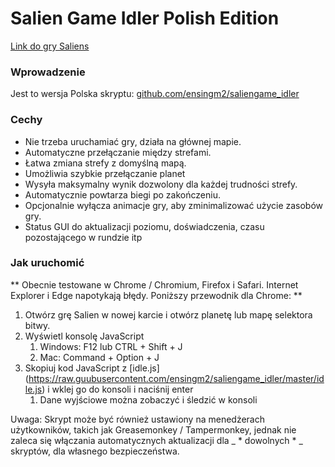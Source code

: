 
# Salien Game Idler Polish Edition

[Link do gry Saliens](https://steamcommunity.com/saliengame/play)

### Wprowadzenie

Jest to wersja Polska skryptu: [github.com/ensingm2/saliengame_idler](https://github.com/ensingm2/saliengame_idler)

### Cechy
* Nie trzeba uruchamiać gry, działa na głównej mapie.
* Automatyczne przełączanie między strefami.
* Łatwa zmiana strefy z domyślną mapą.
* Umożliwia szybkie przełączanie planet
* Wysyła maksymalny wynik dozwolony dla każdej trudności strefy.
* Automatycznie powtarza biegi po zakończeniu.
* Opcjonalnie wyłącza animacje gry, aby zminimalizować użycie zasobów gry.
* Status GUI do aktualizacji poziomu, doświadczenia, czasu pozostającego w rundzie itp

### Jak uruchomić
** Obecnie testowane w Chrome / Chromium, Firefox i Safari. Internet Explorer i Edge napotykają błędy. Poniższy przewodnik dla Chrome: **

1. Otwórz grę Salien w nowej karcie i otwórz planetę lub mapę selektora bitwy.
2. Wyświetl konsolę JavaScript
   1. Windows: F12 lub CTRL + Shift + J
   1. Mac: Command + Option + J
3. Skopiuj kod JavaScript z [idle.js] (https://raw.guubusercontent.com/ensingm2/saliengame_idler/master/idle.js) i wklej go do konsoli i naciśnij enter
   1. Dane wyjściowe można zobaczyć i śledzić w konsoli

Uwaga: Skrypt może być również ustawiony na menedżerach użytkowników, takich jak Greasemonkey / Tampermonkey, jednak nie zaleca się włączania automatycznych aktualizacji dla _ * dowolnych * _ skryptów, dla własnego bezpieczeństwa.
